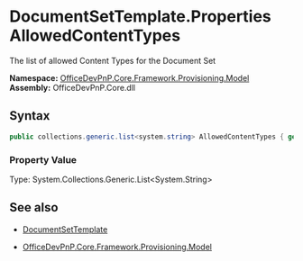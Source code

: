 # DocumentSetTemplate.Properties AllowedContentTypes
The list of allowed Content Types for the Document Set  

**Namespace:** [OfficeDevPnP.Core.Framework.Provisioning.Model](OfficeDevPnP.Core.Framework.Provisioning.Model.md)  
**Assembly:** OfficeDevPnP.Core.dll  
## Syntax
```C#
public collections.generic.list<system.string> AllowedContentTypes { get; }
```

### Property Value
Type: System.Collections.Generic.List<System.String>  

## See also
- [DocumentSetTemplate](DocumentSetTemplate.md) 

- [OfficeDevPnP.Core.Framework.Provisioning.Model](OfficeDevPnP.Core.Framework.Provisioning.Model.md)
